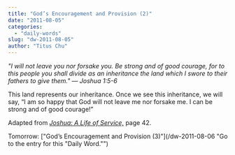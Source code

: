 ```yaml
---
title: "God’s Encouragement and Provision (2)"
date: "2011-08-05"
categories: 
  - "daily-words"
slug: "dw-2011-08-05"
author: "Titus Chu"
---
```


_"I will not leave you nor forsake you. Be strong and of good courage, for to this people you shall divide as an inheritance the land which I swore to their fathers to give them." — Joshua 1:5-6_

This land represents our inheritance. Once we see this inheritance, we will say, “I am so happy that God will not leave me nor forsake me. I can be strong and of good courage!”

Adapted from _[Joshua: A Life of Service,](/book-joshua "Go to the listing for this book.")_ page 42.

Tomorrow: ["God’s Encouragement and Provision (3)"](/dw-2011-08-06 "Go to the entry for this "Daily Word."")
